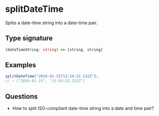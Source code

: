 # splitDateTime

Splits a date-time string into a date-time pair.

## Type signature

<!-- prettier-ignore-start -->
```typescript
(dateTimeString: string) => [string, string]
```
<!-- prettier-ignore-end -->

## Examples

<!-- prettier-ignore-start -->
```javascript
splitDateTime("2019-01-15T13:54:33.232Z");
// ⇒ ["2019-01-15", "13:54:33.232Z"]
```
<!-- prettier-ignore-end -->

## Questions

- How to split ISO-compliant date-time string into a date and time pair?
